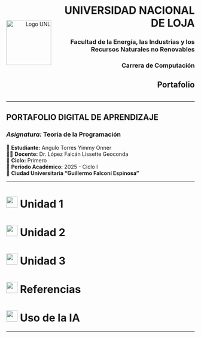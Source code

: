 <div align="right" style="display: flex; align-items: center; justify-content: center; gap: 15px;">

  <img src="https://github.com/user-attachments/assets/5bf46d3b-9cb3-432e-9d24-d464f54d1711" alt="Logo UNL" width="120" height="120" />

  <div>
    <h1>UNIVERSIDAD NACIONAL DE LOJA</h1>
    <h3>Facultad de la Energía, las Industrias y los Recursos Naturales no Renovables</h3>
    <h3>Carrera de Computación</h3>
    <h2>Portafolio</h2>
  </div>

</div>

---

## **PORTAFOLIO DIGITAL DE APRENDIZAJE**  
### *Asignatura:* Teoría de la Programación  

📘 **Estudiante:** Angulo Torres Yimmy Onner  
👩‍🏫 **Docente:** Dr. López Faicán Lissette Geoconda  
🏫 **Ciclo:** Primero  
📅 **Período Académico:** 2025 - Ciclo I  
📍 **Ciudad Universitaria “Guillermo Falconí Espinosa”**  

---
# <img src="https://img.icons8.com/fluency/48/book.png" width="30"/> Unidad 1

# <img src="https://img.icons8.com/fluency/48/laptop.png" width="30"/> Unidad 2

# <img src="https://img.icons8.com/fluency/48/brain.png" width="30"/> Unidad 3

# <img src="https://img.icons8.com/fluency/48/books.png" width="30"/> Referencias

# <img src="https://img.icons8.com/fluency/48/artificial-intelligence.png" width="30"/> Uso de la IA

</div>

---

